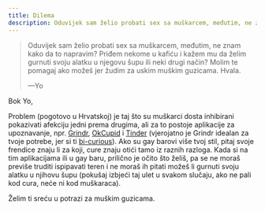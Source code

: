 ```yaml
---
title: Dilema
description: Oduvijek sam želio probati sex sa muškarcem, međutim, ne znam kako da to napravim?
---
```


> Oduvijek sam želio probati sex sa muškarcem, međutim, ne znam kako da to napravim? Priđem nekome u kafiću i kažem mu da želim gurnuti svoju alatku u njegovu šupu ili neki drugi način? Molim te pomagaj ako možeš jer žudim za uskim muškim guzicama. Hvala.
>
> —Yo

Bok Yo,

Problem (pogotovo u Hrvatskoj) je taj što su muškarci dosta inhibirani pokazivati afekciju jedni prema drugima, ali za to postoje aplikacije za upoznavanje, npr. [Grindr], [OkCupid] i [Tinder] (vjerojatno je Grindr idealan za tvoje potrebe, jer si ti [bi-curious]). Ako su gay barovi više tvoj stil, pitaj svoje frendice znaju li za koji, cure znaju otići tamo iz raznih razloga. Kada si na tim aplikacijama ili u gay baru, prilično je očito što želiš, pa se ne moraš previše truditi ispipavati teren i ne moraš ih pitati možeš li gurnuti svoju alatku u njihovu šupu (pokušaj izbjeći taj ulet u svakom slučaju, ako ne pali kod cura, neće ni kod muškaraca).

Želim ti sreću u potrazi za muškim guzicama.

[Grindr]: http://grindr.com/
[OkCupid]: http://www.okcupid.com/home
[Tinder]: http://www.gotinder.com/
[bi-curious]: https://en.wikipedia.org/w/index.php?title=Bi-curious&oldid=666996543
